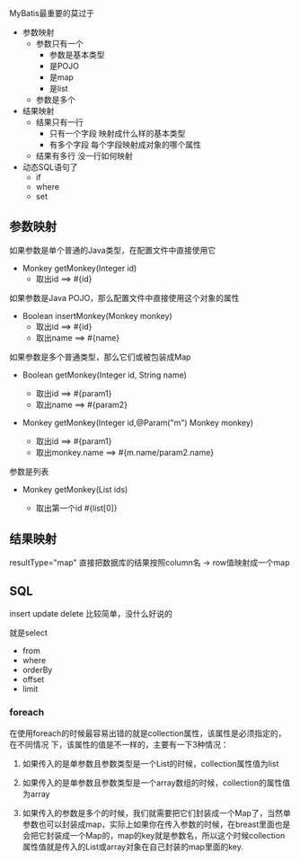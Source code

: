 MyBatis最重要的莫过于
- 参数映射
  - 参数只有一个
    - 参数是基本类型
    - 是POJO
    - 是map
    - 是list
  - 参数是多个
- 结果映射
  - 结果只有一行
    - 只有一个字段
      映射成什么样的基本类型
    - 有多个字段
      每个字段映射成对象的哪个属性
  - 结果有多行
    没一行如何映射
- 动态SQL语句了
  - if
  - where
  - set

## 参数映射
如果参数是单个普通的Java类型，在配置文件中直接使用它
- Monkey getMonkey(Integer id)
  - 取出id ==> #{id}

如果参数是Java POJO，那么配置文件中直接使用这个对象的属性
- Boolean insertMonkey(Monkey monkey)
  - 取出id ==> #{id}
  - 取出name ==> #{name}

如果参数是多个普通类型，那么它们或被包装成Map
- Boolean getMonkey(Integer id, String name)
  - 取出id ==> #{param1}
  - 取出name ==> #{param2} 
  
- Monkey getMonkey(Integer id,@Param("m") Monkey monkey)
  - 取出id ==> #{param1} 
  - 取出monkey.name ==> #{m.name/param2.name} 

参数是列表
- Monkey getMonkey(List<Integer> ids)
  - 取出第一个id #{list[0]}
  
## 结果映射
resultType="map"
直接把数据库的结果按照column名 -> row值映射成一个map

## SQL
insert update delete 比较简单，没什么好说的

就是select
- from
- where
- orderBy
- offset
- limit

### foreach
在使用foreach的时候最容易出错的就是collection属性，该属性是必须指定的，在不同情况 下，该属性的值是不一样的，主要有一下3种情况：

1.  如果传入的是单参数且参数类型是一个List的时候，collection属性值为list

2.  如果传入的是单参数且参数类型是一个array数组的时候，collection的属性值为array

3.  如果传入的参数是多个的时候，我们就需要把它们封装成一个Map了，当然单参数也可以封装成map，实际上如果你在传入参数的时候，在breast里面也是会把它封装成一个Map的，map的key就是参数名，所以这个时候collection属性值就是传入的List或array对象在自己封装的map里面的key.

